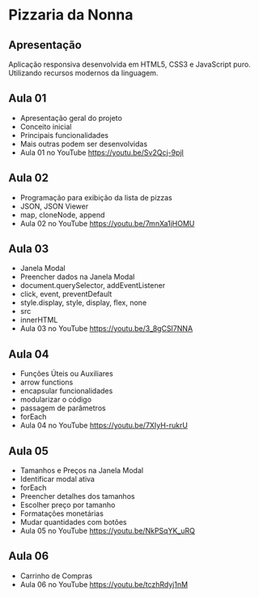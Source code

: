 # Pizzaria da Nonna

## Apresentação
Aplicação responsiva desenvolvida em HTML5, CSS3 e JavaScript puro.
Utilizando recursos modernos da linguagem.

## Aula 01
* Apresentação geral do projeto
* Conceito inicial
* Principais funcionalidades
* Mais outras podem ser desenvolvidas
* Aula 01 no YouTube
<https://youtu.be/Sv2Qcj-9pjI>

## Aula 02
* Programação para exibição da lista de pizzas
* JSON, JSON Viewer
* map, cloneNode, append
* Aula 02 no YouTube
<https://youtu.be/7mnXa1jHOMU>

## Aula 03
* Janela Modal
* Preencher dados na Janela Modal
* document.querySelector, addEventListener
* click, event, preventDefault
* style.display, style, display, flex, none
* src
* innerHTML
* Aula 03 no YouTube
<https://youtu.be/3_8gCSI7NNA>

## Aula 04
* Funções Úteis ou Auxiliares
* arrow functions
* encapsular funcionalidades
* modularizar o código
* passagem de parâmetros
* forEach
* Aula 04 no YouTube
<https://youtu.be/7XIyH-rukrU>

## Aula 05
* Tamanhos e Preços na Janela Modal
* Identificar modal ativa
* forEach
* Preencher detalhes dos tamanhos
* Escolher preço por tamanho
* Formatações monetárias
* Mudar quantidades com botões
* Aula 05 no YouTube
<https://youtu.be/NkPSqYK_uRQ>

## Aula 06
* Carrinho de Compras
* Aula 06 no YouTube
<https://youtu.be/tczhRdyj1nM>





